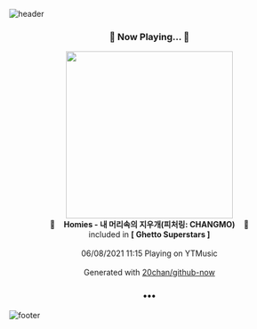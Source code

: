 ![header](https://capsule-render.vercel.app/api?type=wave&height=170&section=header&text=Hi.%20I'm%20SHIFT&fontColor=090707&fontAlignX=45&fontAlignY=65&fontSize=100)

<h3 align="center">🎵 Now Playing... 🎵</h3>
<p align="center">
  <a href="https://music.youtube.com/watch?v=M7Es4vCrd7Y">
    <img width="300" src="https://lh3.googleusercontent.com/FDWxQoWg-Cn-swzpQ3vLrG1tnlgEFmZS5GCo_Tp-P8U048PlrdOqBRLKYW987QwE-sJTiH262nGAuiFw">
  </a>
  <br>
  🎵&nbsp&nbsp&nbsp <b>Homies - 내 머리속의 지우개(피처링: CHANGMO)</b> &nbsp&nbsp&nbsp🎵
  <br>
  included in <b>[ Ghetto Superstars ]</b>
  
  <br />
  <br />
  06/08/2021 11:15 Playing on YTMusic
  <br />
  <br />
  Generated with <a href="https://github.com/20chan/github-now">20chan/github-now</a>
</p>

<h3 align="center">•••</h3>

![footer](https://capsule-render.vercel.app/api?type=wave&height=150&section=footer)
